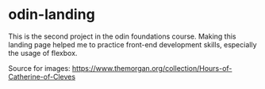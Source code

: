 # odin-landing
This is the second project in the odin foundations course. Making this landing page helped me to practice front-end development skills, especially the usage of flexbox.

Source for images: https://www.themorgan.org/collection/Hours-of-Catherine-of-Cleves
